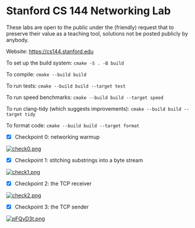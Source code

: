 Stanford CS 144 Networking Lab
==============================

These labs are open to the public under the (friendly) request that to
preserve their value as a teaching tool, solutions not be posted
publicly by anybody.

Website: https://cs144.stanford.edu

To set up the build system: `cmake -S . -B build`

To compile: `cmake --build build`

To run tests: `cmake --build build --target test`

To run speed benchmarks: `cmake --build build --target speed`

To run clang-tidy (which suggests improvements): `cmake --build build --target tidy`

To format code: `cmake --build build --target format`

- [x] Checkpoint 0: networking warmup

[![check0.png](https://s11.ax1x.com/2024/01/20/pFEUeMD.png)](https://imgse.com/i/pFEUeMD)

- [x] Checkpoint 1: stitching substrings into a byte stream

[![check1.png](https://s11.ax1x.com/2024/01/23/pFZ2rUP.png)](https://imgse.com/i/pFZ2rUP)

- [x] Checkpoint 2: the TCP receiver

[![check2.png](https://s11.ax1x.com/2024/01/28/pFuEfbV.png)](https://imgse.com/i/pFuEfbV)

- [x] Checkpoint 3: the TCP sender

[![pFQvD3t.png](https://s11.ax1x.com/2024/02/03/pFQvD3t.png)](https://imgse.com/i/pFQvD3t)
